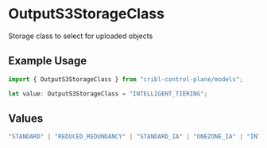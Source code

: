 # OutputS3StorageClass

Storage class to select for uploaded objects

## Example Usage

```typescript
import { OutputS3StorageClass } from "cribl-control-plane/models";

let value: OutputS3StorageClass = "INTELLIGENT_TIERING";
```

## Values

```typescript
"STANDARD" | "REDUCED_REDUNDANCY" | "STANDARD_IA" | "ONEZONE_IA" | "INTELLIGENT_TIERING" | "GLACIER" | "GLACIER_IR" | "DEEP_ARCHIVE"
```